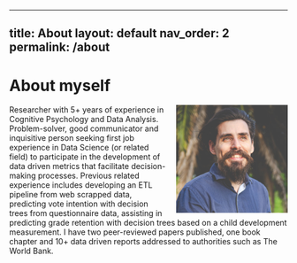 <style>
/* Create a CSS class to style images to right-align, or "float right" */
.rightAlign
{
    display:inline-block;
    float:right;
    /* provide a 15 pixel gap between the image and the text to its left */
    margin-left:15px;
    width:40%;
}
</style>
---
title: About
layout: default
nav_order: 2
permalink: /about
---
# About myself

<img class="rightAlign" src="/images/githubpic.jpg">

Researcher with 5+ years of experience in Cognitive Psychology and Data Analysis. Problem-solver, good communicator and inquisitive person seeking first job experience in Data Science (or related field) to participate in the development of data driven metrics that facilitate decision-making processes. Previous related experience includes developing an ETL pipeline from web scrapped data, predicting vote intention with decision trees from questionnaire data, assisting in predicting grade retention with decision trees based on a child development measurement. I have two peer-reviewed papers published, one book chapter and 10+ data driven reports addressed to authorities such as The World Bank.
